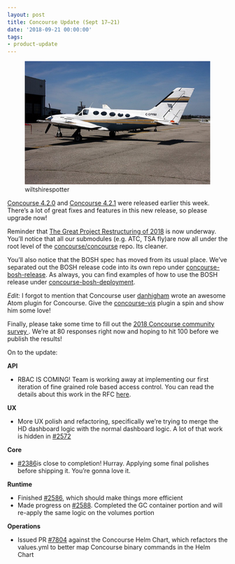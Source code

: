 ```yaml
---
layout: post
title: Concourse Update (Sept 17–21)
date: '2018-09-21 00:00:00'
tags:
- product-update
---
```


<figure class="kg-card kg-image-card kg-card-hascaption"><img src="/assets/images/downloaded_images/Concourse-Update--Sept-17-21-/1-7EmboSXNrRcSwtYmV9WSLQ.jpeg" class="kg-image" alt loading="lazy"><figcaption>wiltshirespotter</figcaption></figure>

[Concourse 4.2.0](https://concourse-ci.org/download.html#v420) and [Concourse 4.2.1](https://concourse-ci.org/download.html#v421) were released earlier this week. There’s a lot of great fixes and features in this new release, so please upgrade now!

Reminder that [The Great Project Restructuring of 2018](https://github.com/concourse/concourse/issues/2534) is now underway. You’ll notice that all our submodules (e.g. ATC, TSA fly)are now all under the root level of the [concourse/concourse](https://github.com/concourse/concourse) repo. Its cleaner.

You’ll also notice that the BOSH spec has moved from its usual place. We’ve separated out the BOSH release code into its own repo under [concourse-bosh-release](https://github.com/concourse/concourse-bosh-release). As always, you can find examples of how to use the BOSH release under [concourse-bosh-deployment](https://github.com/concourse/concourse-bosh-deployment).

_Edit:_ I forgot to mention that Concourse user [danhigham](https://github.com/danhigham) wrote an awesome Atom plugin for Concourse. Give the [concourse-vis](https://github.com/danhigham) plugin a spin and show him some love!

Finally, please take some time to fill out the [2018 Concourse community survey&nbsp;](https://docs.google.com/forms/d/e/1FAIpQLScWHuP130rJAcqBJhQtyIUCqbMcY4Qj0beHtfOnWEQugWSuUw/viewform). We’re at 80 responses right now and hoping to hit 100 before we publish the results!

On to the update:

**API**

- RBAC IS COMING! Team is working away at implementing our first iteration of fine grained role based access control. You can read the details about this work in the RFC [here](https://github.com/pivotal-jwinters/rfcs/blob/proposal/rbac/03-rbac/proposal.md).

**UX**

- More UX polish and refactoring, specifically we’re trying to merge the HD dashboard logic with the normal dashboard logic. A lot of that work is hidden in [#2572](https://github.com/concourse/concourse/issues/2572)

**Core**

- [#2386](https://github.com/concourse/concourse/issues/2386)is close to completion! Hurray. Applying some final polishes before shipping it. You’re gonna love it.

**Runtime**

- Finished [#2586](https://github.com/concourse/concourse/issues/2586), which should make things more efficient
- Made progress on [#2588](https://github.com/concourse/concourse/issues/2588). Completed the GC container portion and will re-apply the same logic on the volumes portion

**Operations**

- Issued PR [#7804](https://github.com/helm/charts/pull/7804) against the Concourse Helm Chart, which refactors the values.yml to better map Concourse binary commands in the Helm Chart
